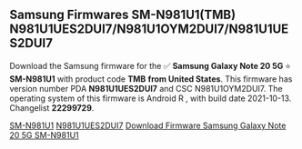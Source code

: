 <h2>Samsung Firmwares SM-N981U1(TMB) N981U1UES2DUI7/N981U1OYM2DUI7/N981U1UES2DUI7</h2>
Download the Samsung firmware for the ✅ <strong>Samsung Galaxy Note 20 5G </strong> ⭐ <strong>SM-N981U1</strong> with product code <strong>TMB</strong> <strong> from United States</strong>. This firmware has version number PDA <strong>N981U1UES2DUI7</strong> and CSC N981U1OYM2DUI7. The operating system of this firmware is Android R , with build date 2021-10-13. Changelist <strong>22299729</strong>.


[SM-N981U1](https://samfirm.shop/samsung/model/SM-N981U1)
[N981U1UES2DUI7](https://samfirm.shop/samsung/pda/N981U1UES2DUI7)
[Download Firmware Samsung Galaxy Note 20 5G SM-N981U1](https://samfirm.shop/samsung/firmware/464640)
